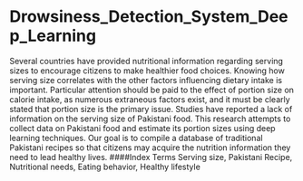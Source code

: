 # Drowsiness_Detection_System_Deep_Learning
Several countries have provided nutritional information regarding serving sizes to encourage citizens to make
healthier food choices. Knowing how serving size correlates with the other factors influencing dietary intake is important.
Particular attention should be paid to the effect of portion size
on calorie intake, as numerous extraneous factors exist, and it
must be clearly stated that portion size is the primary issue.
Studies have reported a lack of information on the serving size of
Pakistani food. This research attempts to collect data on Pakistani
food and estimate its portion sizes using deep learning techniques.
Our goal is to compile a database of traditional Pakistani recipes
so that citizens may acquire the nutrition information they need
to lead healthy lives.
####Index Terms
Serving size, Pakistani Recipe, Nutritional
needs, Eating behavior, Healthy lifestyle

